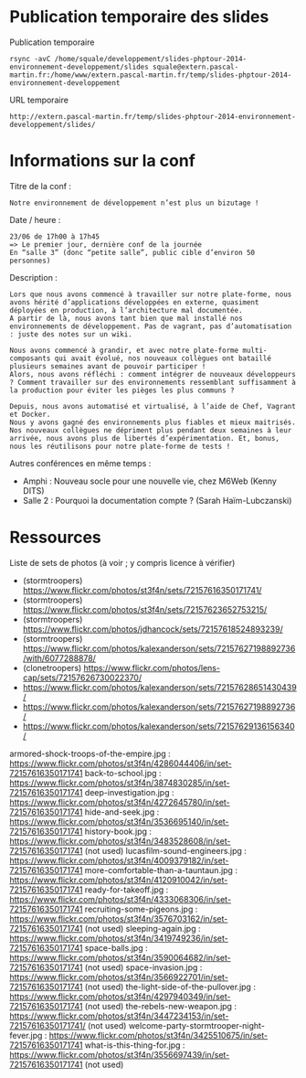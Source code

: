 
# Publication temporaire des slides

Publication temporaire

    rsync -avC /home/squale/developpement/slides-phptour-2014-environnement-developpement/slides squale@extern.pascal-martin.fr:/home/www/extern.pascal-martin.fr/temp/slides-phptour-2014-environnement-developpement

URL temporaire

    http://extern.pascal-martin.fr/temp/slides-phptour-2014-environnement-developpement/slides/

 


# Informations sur la conf

Titre de la conf :

    Notre environnement de développement n’est plus un bizutage !


Date / heure :

    23/06 de 17h00 à 17h45
    => Le premier jour, dernière conf de la journée
    En “salle 3” (donc “petite salle”, public cible d’environ 50 personnes)


Description :

    Lors que nous avons commencé à travailler sur notre plate-forme, nous avons hérité d’applications développées en externe, quasiment déployées en production, à l’architecture mal documentée.
    A partir de là, nous avons tant bien que mal installé nos environnements de développement. Pas de vagrant, pas d’automatisation : juste des notes sur un wiki.

    Nous avons commencé à grandir, et avec notre plate-forme multi-composants qui avait évolué, nos nouveaux collègues ont bataillé plusieurs semaines avant de pouvoir participer !
    Alors, nous avons réfléchi : comment intégrer de nouveaux développeurs ? Comment travailler sur des environnements ressemblant suffisamment à la production pour éviter les pièges les plus communs ?

    Depuis, nous avons automatisé et virtualisé, à l’aide de Chef, Vagrant et Docker.
    Nous y avons gagné des environnements plus fiables et mieux maitrisés. Nos nouveaux collègues ne dépriment plus pendant deux semaines à leur arrivée, nous avons plus de libertés d’expérimentation. Et, bonus, nous les réutilisons pour notre plate-forme de tests !


Autres conférences en même temps :

 * Amphi : Nouveau socle pour une nouvelle vie, chez M6Web (Kenny DITS)
 * Salle 2 : Pourquoi la documentation compte ? (Sarah Haïm-Lubczanski)


# Ressources

Liste de sets de photos (à voir ; y compris licence à vérifier)

 * (stormtroopers) https://www.flickr.com/photos/st3f4n/sets/72157616350171741/
 * (stormtroopers) https://www.flickr.com/photos/st3f4n/sets/72157623652753215/
 * (stormtroopers) https://www.flickr.com/photos/jdhancock/sets/72157618524893239/
 * (stormtroopers) https://www.flickr.com/photos/kalexanderson/sets/72157627198892736/with/6077288878/
 * (clonetroopers) https://www.flickr.com/photos/lens-cap/sets/72157626730022370/
 * https://www.flickr.com/photos/kalexanderson/sets/72157628651430439/
 * https://www.flickr.com/photos/kalexanderson/sets/72157627198892736/
 * https://www.flickr.com/photos/kalexanderson/sets/72157629136156340/



armored-shock-troops-of-the-empire.jpg : https://www.flickr.com/photos/st3f4n/4286044406/in/set-72157616350171741
back-to-school.jpg : https://www.flickr.com/photos/st3f4n/3874830285/in/set-72157616350171741
deep-investigation.jpg : https://www.flickr.com/photos/st3f4n/4272645780/in/set-72157616350171741
hide-and-seek.jpg : https://www.flickr.com/photos/st3f4n/3536695140/in/set-72157616350171741
history-book.jpg : https://www.flickr.com/photos/st3f4n/3483528608/in/set-72157616350171741 (not used)
lucasfilm-sound-engineers.jpg : https://www.flickr.com/photos/st3f4n/4009379182/in/set-72157616350171741
more-comfortable-than-a-tauntaun.jpg : https://www.flickr.com/photos/st3f4n/4120910042/in/set-72157616350171741
ready-for-takeoff.jpg : https://www.flickr.com/photos/st3f4n/4333068306/in/set-72157616350171741
recruiting-some-pigeons.jpg : https://www.flickr.com/photos/st3f4n/3576703162/in/set-72157616350171741 (not used)
sleeping-again.jpg : https://www.flickr.com/photos/st3f4n/3419749236/in/set-72157616350171741
space-balls.jpg : https://www.flickr.com/photos/st3f4n/3590064682/in/set-72157616350171741 (not used)
space-invasion.jpg : https://www.flickr.com/photos/st3f4n/3566922701/in/set-72157616350171741 (not used)
the-light-side-of-the-pullover.jpg : https://www.flickr.com/photos/st3f4n/4297940349/in/set-72157616350171741 (not used)
the-rebels-new-weapon.jpg : https://www.flickr.com/photos/st3f4n/3447234153/in/set-72157616350171741/ (not used)
welcome-party-stormtrooper-night-fever.jpg : https://www.flickr.com/photos/st3f4n/3425510675/in/set-72157616350171741
what-is-this-thing-for.jpg : https://www.flickr.com/photos/st3f4n/3556697439/in/set-72157616350171741 (not used)

